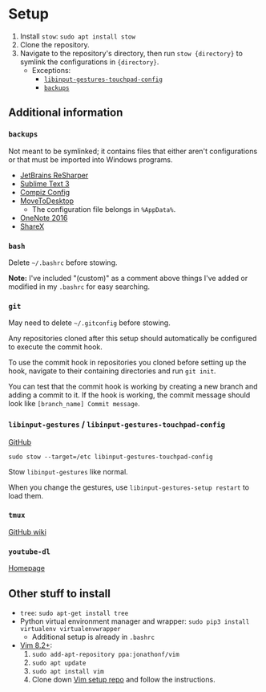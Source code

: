 # Setup

1. Install `stow`: `sudo apt install stow`
2. Clone the repository.
3. Navigate to the repository's directory, then run `stow {directory}` to
    symlink the configurations in `{directory}`.
    - Exceptions:
        - [`libinput-gestures-touchpad-config`](#libinput-gestures--libinput-gestures-touchpad-config)
        - [`backups`](#backups)

## Additional information

### `backups`

Not meant to be symlinked; it contains files that either aren't configurations
or that must be imported into Windows programs.

- [JetBrains ReSharper](https://account.jetbrains.com/licenses)
- [Sublime Text 3](https://www.sublimetext.com/3)
- [Compiz Config](https://packages.ubuntu.com/search?keywords=compizconfig-settings-manager)
- [MoveToDesktop](https://github.com/Eun/MoveToDesktop/releases)
    - The configuration file belongs in `%AppData%`.
- [OneNote 2016](https://www.onenote.com/download)
- [ShareX](https://getsharex.com/downloads/)

### `bash`

Delete `~/.bashrc` before stowing.

**Note:** I've included "(custom)" as a comment above things I've added or
modified in my `.bashrc` for easy searching.

### `git`

May need to delete `~/.gitconfig` before stowing.

Any repositories cloned after this setup should automatically be configured to
execute the commit hook.

To use the commit hook in repositories you cloned before setting up the hook,
navigate to their containing directories and run `git init`.

You can test that the commit hook is working by creating a new branch and
adding a commit to it. If the hook is working, the commit message should look
like `[branch_name] Commit message`.

### `libinput-gestures` / `libinput-gestures-touchpad-config`

[GitHub](https://github.com/bulletmark/libinput-gestures)

`sudo stow --target=/etc libinput-gestures-touchpad-config`

Stow `libinput-gestures` like normal.

When you change the gestures, use `libinput-gestures-setup restart` to load them.

### `tmux`

[GitHub wiki](https://github.com/tmux/tmux/wiki)

### `youtube-dl`

[Homepage](https://ytdl-org.github.io/youtube-dl/index.html)

## Other stuff to install

- `tree`: `sudo apt-get install tree`
- Python virtual environment manager and wrapper:
    `sudo pip3 install virtualenv virtualenvwrapper`
    - Additional setup is already in `.bashrc`
- [Vim 8.2+](https://tipsonubuntu.com/2016/09/13/vim-8-0-released-install-ubuntu-16-04/):
    1. `sudo add-apt-repository ppa:jonathonf/vim`
    2. `sudo apt update`
    3. `sudo apt install vim`
    4. Clone down [Vim setup repo](https://bitbucket.org/ChloeH/vim-setup/src/master/)
        and follow the instructions.
